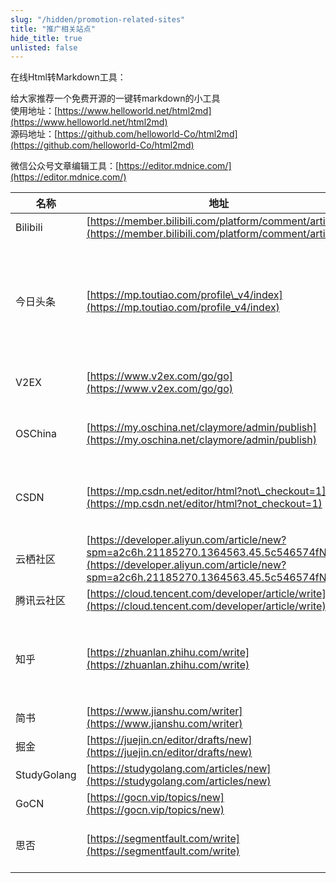 ```yaml
---
slug: "/hidden/promotion-related-sites"
title: "推广相关站点"
hide_title: true
unlisted: false
---
```


在线Html转Markdown工具：

给大家推荐一个免费开源的一键转markdown的小工具  
使用地址：[https://www.helloworld.net/html2md](https://www.helloworld.net/html2md)  
源码地址：[https://github.com/helloworld-Co/html2md](https://github.com/helloworld-Co/html2md)

微信公众号文章编辑工具：[https://editor.mdnice.com/](https://editor.mdnice.com/)

| 名称  | 地址  | 备注  |
| --- | --- | --- |
| Bilibili | [https://member.bilibili.com/platform/comment/article](https://member.bilibili.com/platform/comment/article) | *   视频分享 |
| 今日头条 | [https://mp.toutiao.com/profile\_v4/index](https://mp.toutiao.com/profile_v4/index) | *   流量大<br/>*   WYSWYG<br/>*   内容不能包含外网连接<br/>*   文章+视频 |
| V2EX | [https://www.v2ex.com/go/go](https://www.v2ex.com/go/go) | *   喷子多<br/>*   Markdown |
| OSChina | [https://my.oschina.net/claymore/admin/publish](https://my.oschina.net/claymore/admin/publish) | *   正常新闻<br/>*   个人博客<br/>*   WYSWYG |
| CSDN | [https://mp.csdn.net/editor/html?not\_checkout=1](https://mp.csdn.net/editor/html?not_checkout=1) | *   个人博客<br/>*   WYSWYG<br/>*   Markdown |
| 云栖社区 | [https://developer.aliyun.com/article/new?spm=a2c6h.21185270.1364563.45.5c546574fNLusf](https://developer.aliyun.com/article/new?spm=a2c6h.21185270.1364563.45.5c546574fNLusf) | *   WYSWYG |
| 腾讯云社区 | [https://cloud.tencent.com/developer/article/write](https://cloud.tencent.com/developer/article/write) | *   WYSWYG |
| 知乎  | [https://zhuanlan.zhihu.com/write](https://zhuanlan.zhihu.com/write) | *   喷子多<br/>*   WYSWYG<br/>*   发些质量高的技术文章 |
| 简书  | [https://www.jianshu.com/writer](https://www.jianshu.com/writer) | *   WYSWYG |
| 掘金  | [https://juejin.cn/editor/drafts/new](https://juejin.cn/editor/drafts/new) | *   WYSWYG |
| StudyGolang | [https://studygolang.com/articles/new](https://studygolang.com/articles/new) | *   Markdown |
| GoCN | [https://gocn.vip/topics/new](https://gocn.vip/topics/new) | *   Markdown |
| 思否  | [https://segmentfault.com/write](https://segmentfault.com/write) | *   Markdown<br/>*   WYSWYG |